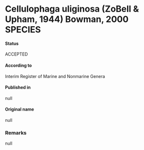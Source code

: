 # Cellulophaga uliginosa (ZoBell & Upham, 1944) Bowman, 2000 SPECIES

#### Status
ACCEPTED

#### According to
Interim Register of Marine and Nonmarine Genera

#### Published in
null

#### Original name
null

### Remarks
null